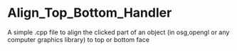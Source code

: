 # Align_Top_Bottom_Handler
A simple .cpp file to align the clicked part of an object (in osg,opengl or any computer graphics library) to top or bottom face
